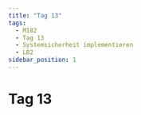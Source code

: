```yaml
---
title: "Tag 13"
tags:
  - M182
  - Tag 13
  - Systemsicherheit implementieren
  - LB2
sidebar_position: 1
---
```


# Tag 13
